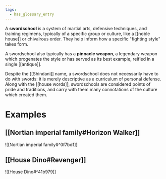 ```yaml
---
tags:
  - has_glossary_entry
---
```

A **swordschool** is a system of martial arts, defensive techniques, and training regimens, typically of a specific group or culture, like a [[noble house]] or chivalrous order. They help inform how a specific "fighting style" takes form. 

A swordschool also typically has a **pinnacle weapon**, a legendary weapon which progenates the style or has served as its best example, reified in a single [[antique]].

Despite the [[Shindani]] name, a swordschool does not necessarily have to do with swords: it is merely descriptive as a curriculum of personal defense. Along with the [[house words]], swordschools are considered points of pride and traditions, and carry with them many connotations of the culture which created them. 
# Examples

## [[Nortian imperial family#Horizon Walker]]
![[Nortian imperial family#^0f7bd1]]

## [[House Dino#Revenger]]
![[House Dino#^41b979]]